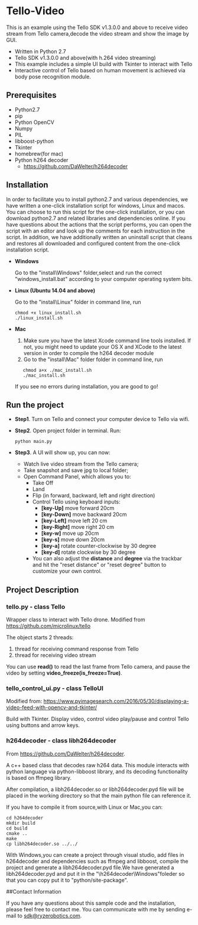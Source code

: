# Tello-Video

This is an example using the Tello SDK v1.3.0.0 and above to receive video stream from Tello camera,decode the video stream and show the image by GUI.

 - Written in Python 2.7
 - Tello SDK v1.3.0.0 and above(with h.264 video streaming)
 - This example includes a simple UI build with Tkinter to interact with Tello
 - Interactive control of Tello based on human movement is achieved via body pose recognition module.

## Prerequisites

- Python2.7
- pip
- Python OpenCV
- Numpy 
- PIL
- libboost-python
- Tkinter
- homebrew(for mac)
- Python h264 decoder
    - <https://github.com/DaWelter/h264decoder>

## Installation

In order to facilitate you to install python2.7 and various dependencies, we have written a one-click installation script for windows, Linux and macos. You can choose to run this script for the one-click installation, or you can download python2.7 and related libraries and dependencies online. If you have questions about the actions that the script performs, you can open the script with an editor and look up the comments for each instruction in the script. In addition, we have additionally written an uninstall script that cleans and restores all downloaded and configured content from the one-click installation script.

- **Windows**

    Go to the "install\Windows" folder,select and run the correct  "windows_install.bat" according to your computer operating system bits. 

- **Linux (Ubuntu 14.04 and above)**

    Go to the "install\Linux" folder in command line, run
    
    ```
    chmod +x linux_install.sh
    ./linux_install.sh
    ```

- **Mac**

   1. Make sure you have the latest Xcode command line tools installed. If not, you might need to update your OS X and XCode to the latest version in order to compile the h264 decoder module
   2. Go to the "install\Mac" folder folder in command line, run
   
  ```
     chmod a+x ./mac_install.sh
     ./mac_install.sh
  ```
    
    If you see no errors during installation, you are good to go!

## Run the project
- **Step1**. Turn on Tello and connect your computer device to Tello via wifi.


- **Step2**. Open project folder in terminal. Run:
    
    ```
    python main.py
    ```

- **Step3**. A UI will show up, you can now:

    - Watch live video stream from the Tello camera;
    - Take snapshot and save jpg to local folder;
    - Open Command Panel, which allows you to:
        - Take Off
        - Land
        - Flip (in forward, backward, left and right direction)
        - Control Tello using keyboard inputs:
            - **[key-Up]** move forward 20cm
            - **[key-Down]** move backward 20cm
            - **[key-Left]** move left 20 cm
            - **[key-Right]** move right 20 cm
            - **[key-w]** move up 20cm
            - **[key-s]** move down 20cm
            - **[key-a]** rotate counter-clockwise by 30 degree
            - **[key-d]** rotate clockwise by 30 degree
        -  You can also adjust the **distance** and **degree** via the trackbar and hit the "reset distance" or "reset degree" button to customize your own control.
    
## Project Description

### tello.py - class Tello

Wrapper class to interact with Tello drone.
Modified from <https://github.com/microlinux/tello>

The object starts 2 threads:

 1. thread for receiving command response from Tello
 2. thread for receiving video stream

You can use **read()** to read the last frame from Tello camera, and pause the video by setting **video_freeze(is_freeze=True)**.

### tello_control_ui.py - class TelloUI

Modified from: https://www.pyimagesearch.com/2016/05/30/displaying-a-video-feed-with-opencv-and-tkinter/

Build with Tkinter. Display video, control video play/pause and control Tello using buttons and arrow keys.

### h264decoder - class libh264decoder

From <https://github.com/DaWelter/h264decoder>.

A c++ based class that decodes raw h264 data. This module interacts with python language via python-libboost library, and its decoding functionality is based on ffmpeg library. 

After compilation, a libh264decoder.so or libh264decoder.pyd file will be placed in the working directory so that the main python file can reference it. 

If you have to compile it from source,with Linux or Mac,you can:

```
cd h264decoder
mkdir build
cd build
cmake ..
make
cp libh264decoder.so ../../
```
With Windows,you can create a project through visual studio, add files in h264decoder and dependencies such as ffmpeg and libboost, compile the project and generate a libh264decoder.pyd file.We have generated a libh264decoder.pyd and put it in the "\h264decoder\Windows"foleder so that you can copy put it to "python/site-package".

##Contact Information

If you have any questions about this sample code and the installation, please feel free to contact me. You can communicate with me by sending e-mail to sdk@ryzerobotics.com.
